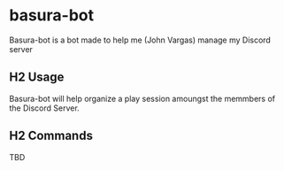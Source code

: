 # basura-bot
Basura-bot is a bot made to help me (John Vargas) manage my Discord server

## H2 Usage
Basura-bot will help organize a play session amoungst the memmbers of the Discord Server.

## H2 Commands
TBD
